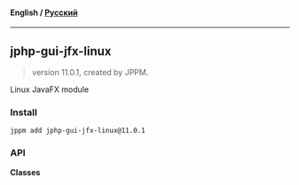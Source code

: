 #### **English** / [Русский](README.ru.md)

---

## jphp-gui-jfx-linux
> version 11.0.1, created by JPPM.

Linux JavaFX module

### Install
```
jppm add jphp-gui-jfx-linux@11.0.1
```

### API
**Classes**